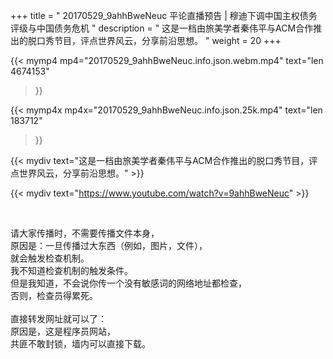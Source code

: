 +++
title = " 20170529_9ahhBweNeuc 平论直播预告 | 穆迪下调中国主权债务评级与中国债务危机 "
description = " 这是一档由旅美学者秦伟平与ACM合作推出的脱口秀节目，评点世界风云，分享前沿思想。 "
weight = 20
+++

{{< mymp4 mp4="20170529_9ahhBweNeuc.info.json.webm.mp4" 
text="len 4674153"
>}}

{{< mymp4x  mp4x="20170529_9ahhBweNeuc.info.json.25k.mp4"
text="len 183712"
>}}


{{< mydiv text="这是一档由旅美学者秦伟平与ACM合作推出的脱口秀节目，评点世界风云，分享前沿思想。" >}}
<br>

{{< mydiv text="https://www.youtube.com/watch?v=9ahhBweNeuc" >}}


<br>

请大家传播时，不需要传播文件本身，<br>
原因是：一旦传播过大东西（例如，图片，文件），<br>
就会触发检查机制。<br>
我不知道检查机制的触发条件。<br>
但是我知道，不会说你传一个没有敏感词的网络地址都检查，<br>
否则，检查员得累死。<br><br>
直接转发网址就可以了：<br>
原因是，这是程序员网站，<br>
共匪不敢封锁，墙内可以直接下载。


